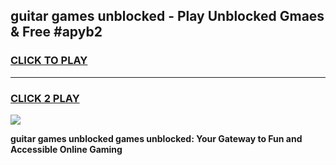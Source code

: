 
## guitar games unblocked - Play Unblocked Gmaes & Free #apyb2
<h3>
<a href="https://news.freeplayer.one?title=guitar_games_unblocked&ref=03M">CLICK TO PLAY</a></h3>
<hr>

<h3>
<a href="https://news.freeplayer.one?title=guitar_games_unblocked&ref=03M">CLICK 2 PLAY</a>
  
</h3>

<a href="https://news.freeplayer.one?title=guitar_games_unblocked&ref=03M"><img src="https://clearcache.store/games.png"></a>


**guitar games unblocked games unblocked: Your Gateway to Fun and Accessible Online Gaming**
